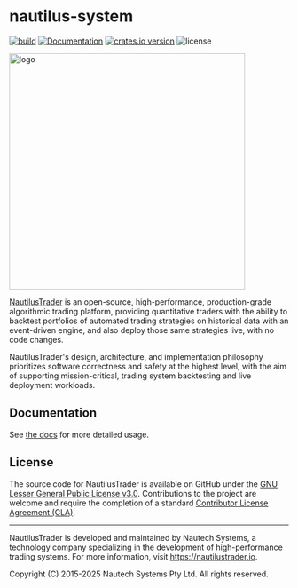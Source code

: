 # nautilus-system

[![build](https://github.com/nautechsystems/nautilus_trader/actions/workflows/build.yml/badge.svg?branch=master)](https://github.com/nautechsystems/nautilus_trader/actions/workflows/build.yml)
[![Documentation](https://img.shields.io/docsrs/nautilus-system)](https://docs.rs/nautilus-system/latest/nautilus-system/)
[![crates.io version](https://img.shields.io/crates/v/nautilus-system.svg)](https://crates.io/crates/nautilus-system)
![license](https://img.shields.io/github/license/nautechsystems/nautilus_trader?color=blue)

<img src="https://nautilustrader.io/nautilus-logo-white.png" alt="logo" width="425" height="auto"/>

[NautilusTrader](https://nautilustrader.io) is an open-source, high-performance, production-grade algorithmic trading platform,
providing quantitative traders with the ability to backtest portfolios of automated trading strategies
on historical data with an event-driven engine, and also deploy those same strategies live, with no code changes.

NautilusTrader's design, architecture, and implementation philosophy prioritizes software correctness and safety at the
highest level, with the aim of supporting mission-critical, trading system backtesting and live deployment workloads.

## Documentation

See [the docs](https://docs.rs/nautilus-system) for more detailed usage.

## License

The source code for NautilusTrader is available on GitHub under the [GNU Lesser General Public License v3.0](https://www.gnu.org/licenses/lgpl-3.0.en.html).
Contributions to the project are welcome and require the completion of a standard [Contributor License Agreement (CLA)](https://github.com/nautechsystems/nautilus_trader/blob/develop/CLA.md).

---

NautilusTrader is developed and maintained by Nautech Systems, a technology
company specializing in the development of high-performance trading systems.
For more information, visit https://nautilustrader.io.

Copyright (C) 2015-2025 Nautech Systems Pty Ltd. All rights reserved.
